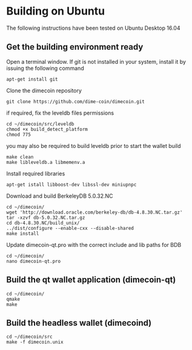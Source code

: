 # Building on Ubuntu
The following instructions have been tested on Ubuntu Desktop 16.04

## Get the building environment ready

Open a terminal window. If git is not installed in your system, install it by issuing the following command
```
apt-get install git
```

Clone the dimecoin repository

```
git clone https://github.com/dime-coin/dimecoin.git
```

if required, fix the leveldb files permissions
```
cd ~/dimecoin/src/leveldb
chmod +x build_detect_platform
chmod 775 
```
you may also be required to build leveldb prior to start the wallet build
```
make clean
make libleveldb.a libmemenv.a
```

Install required libraries
```
apt-get istall libboost-dev libssl-dev miniupnpc 
```
Download and build BerkeleyDB 5.0.32.NC
```
cd ~/dimecoin/
wget 'http://download.oracle.com/berkeley-db/db-4.8.30.NC.tar.gz'
tar -xzvf db-5.0.32.NC.tar.gz
cd db-4.8.30.NC/build_unix/
../dist/configure --enable-cxx --disable-shared 
make install
```
Update dimecoin-qt.pro with the correct include and lib paths for BDB
```
cd ~/dimecoin/
nano dimecoin-qt.pro
```

## Build the qt wallet application (dimecoin-qt)
```
cd ~/dimecoin/
qmake
make
```

## Build the headless wallet (dimecoind)
```
cd ~/dimecoin/src
make -f dimecoin.unix
```
